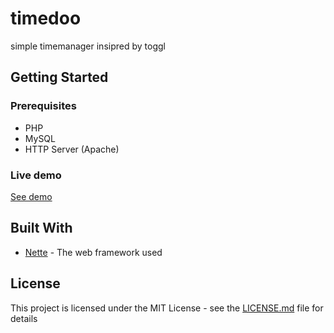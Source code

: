 # timedoo
simple timemanager insipred by toggl
 
## Getting Started

### Prerequisites
*   PHP
*   MySQL
*   HTTP Server (Apache)


### Live demo
[See demo](http://timedoo.cz)

## Built With

* [Nette](https://spring.io/) - The web framework used

## License

This project is licensed under the MIT License - see the [LICENSE.md](LICENSE.md) file for details
